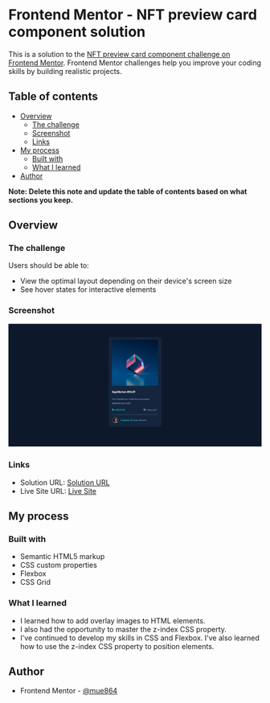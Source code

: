 # Frontend Mentor - NFT preview card component solution

This is a solution to the [NFT preview card component challenge on Frontend Mentor](https://www.frontendmentor.io/challenges/nft-preview-card-component-SbdUL_w0U). Frontend Mentor challenges help you improve your coding skills by building realistic projects. 

## Table of contents

- [Overview](#overview)
  - [The challenge](#the-challenge)
  - [Screenshot](#screenshot)
  - [Links](#links)
- [My process](#my-process)
  - [Built with](#built-with)
  - [What I learned](#what-i-learned)
- [Author](#author)

**Note: Delete this note and update the table of contents based on what sections you keep.**

## Overview

### The challenge

Users should be able to:

- View the optimal layout depending on their device's screen size
- See hover states for interactive elements

### Screenshot

![](./images/nft.png)

### Links

- Solution URL: [Solution URL](https://github.com/mue864/FrontEnd-Solutions/tree/main/nft-preview-card-component-main)
- Live Site URL: [Live Site](https://mue864.github.io/FrontEnd-Solutions/nft-preview-card-component-main/)

## My process

### Built with

- Semantic HTML5 markup
- CSS custom properties
- Flexbox
- CSS Grid

### What I learned

- I learned how to add overlay images to HTML elements.
- I also had the opportunity to master the z-index CSS property.
- I've continued to develop my skills in CSS and Flexbox. I've also    learned how to use the z-index CSS property to position elements.


## Author

- Frontend Mentor - [@mue864](https://www.frontendmentor.io/profile/mue864)